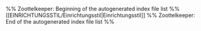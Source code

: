 %% Zoottelkeeper: Beginning of the autogenerated index file list %%
[[EINRICHTUNGSSTIL/Einrichtungsstil|Einrichtungsstil]]
%% Zoottelkeeper: End of the autogenerated index file list %%

